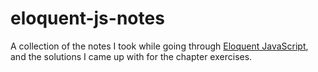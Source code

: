 # eloquent-js-notes
A collection of the notes I took while going through [Eloquent JavaScript](http://eloquentjavascript.net/), and the solutions I came up with for the chapter exercises.
